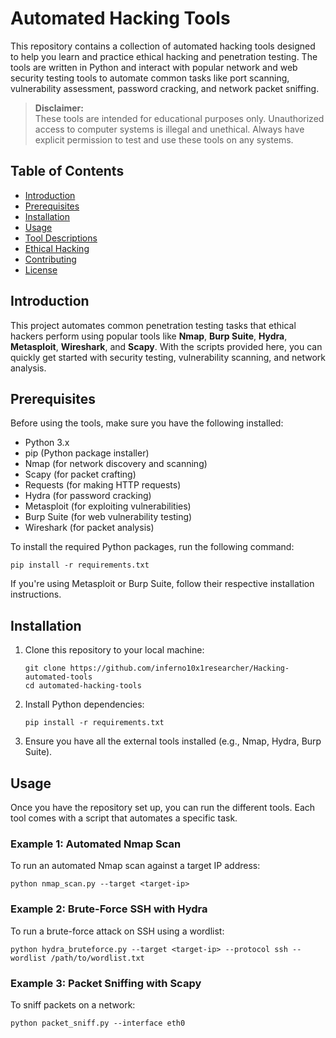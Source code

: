 <!DOCTYPE html>
<html lang="en">
<head>
    <meta charset="UTF-8">
    <meta name="viewport" content="width=device-width, initial-scale=1.0">
    <title>Automated Hacking Tools</title>
</head>
<body>

<h1>Automated Hacking Tools</h1>

<p>This repository contains a collection of automated hacking tools designed to help you learn and practice ethical hacking and penetration testing. The tools are written in Python and interact with popular network and web security testing tools to automate common tasks like port scanning, vulnerability assessment, password cracking, and network packet sniffing.</p>

<blockquote>
    <strong>Disclaimer:</strong><br>
    These tools are intended for educational purposes only. Unauthorized access to computer systems is illegal and unethical. Always have explicit permission to test and use these tools on any systems.
</blockquote>

<h2>Table of Contents</h2>
<ul>
    <li><a href="#introduction">Introduction</a></li>
    <li><a href="#prerequisites">Prerequisites</a></li>
    <li><a href="#installation">Installation</a></li>
    <li><a href="#usage">Usage</a></li>
    <li><a href="#tool-descriptions">Tool Descriptions</a></li>
    <li><a href="#ethical-hacking">Ethical Hacking</a></li>
    <li><a href="#contributing">Contributing</a></li>
    <li><a href="#license">License</a></li>
</ul>

<h2 id="introduction">Introduction</h2>
<p>This project automates common penetration testing tasks that ethical hackers perform using popular tools like <strong>Nmap</strong>, <strong>Burp Suite</strong>, <strong>Hydra</strong>, <strong>Metasploit</strong>, <strong>Wireshark</strong>, and <strong>Scapy</strong>. With the scripts provided here, you can quickly get started with security testing, vulnerability scanning, and network analysis.</p>

<h2 id="prerequisites">Prerequisites</h2>
<p>Before using the tools, make sure you have the following installed:</p>
<ul>
    <li>Python 3.x</li>
    <li>pip (Python package installer)</li>
    <li>Nmap (for network discovery and scanning)</li>
    <li>Scapy (for packet crafting)</li>
    <li>Requests (for making HTTP requests)</li>
    <li>Hydra (for password cracking)</li>
    <li>Metasploit (for exploiting vulnerabilities)</li>
    <li>Burp Suite (for web vulnerability testing)</li>
    <li>Wireshark (for packet analysis)</li>
</ul>
<p>To install the required Python packages, run the following command:</p>
<pre><code>pip install -r requirements.txt</code></pre>
<p>If you're using Metasploit or Burp Suite, follow their respective installation instructions.</p>

<h2 id="installation">Installation</h2>
<ol>
    <li>Clone this repository to your local machine:
    <pre><code>git clone https://github.com/inferno10x1researcher/Hacking-automated-tools
cd automated-hacking-tools</code></pre>
    </li>
    <li>Install Python dependencies:
        <pre><code>pip install -r requirements.txt</code></pre>
    </li>
    <li>Ensure you have all the external tools installed (e.g., Nmap, Hydra, Burp Suite).</li>
</ol>

<h2 id="usage">Usage</h2>
<p>Once you have the repository set up, you can run the different tools. Each tool comes with a script that automates a specific task.</p>

<h3>Example 1: Automated Nmap Scan</h3>
<p>To run an automated Nmap scan against a target IP address:</p>
<pre><code>python nmap_scan.py --target &lt;target-ip&gt;</code></pre>

<h3>Example 2: Brute-Force SSH with Hydra</h3>
<p>To run a brute-force attack on SSH using a wordlist:</p>
<pre><code>python hydra_bruteforce.py --target &lt;target-ip&gt; --protocol ssh --wordlist /path/to/wordlist.txt</code></pre>

<h3>Example 3: Packet Sniffing with Scapy</h3>
<p>To sniff packets on a network:</p>
<pre><code>python packet_sniff.py --interface eth0</code></pre>
